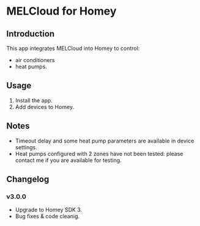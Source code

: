 # MELCloud for Homey

## Introduction
This app integrates MELCloud into Homey to control:
- air conditioners
- heat pumps.

## Usage
1. Install the app.
2. Add devices to Homey.

## Notes
- Timeout delay and some heat pump parameters are available in device settings.
- Heat pumps configured with 2 zones have not been tested: please contact me if you are available for testing.

## Changelog
### v3.0.0
- Upgrade to Homey SDK 3.
- Bug fixes & code cleanig.
